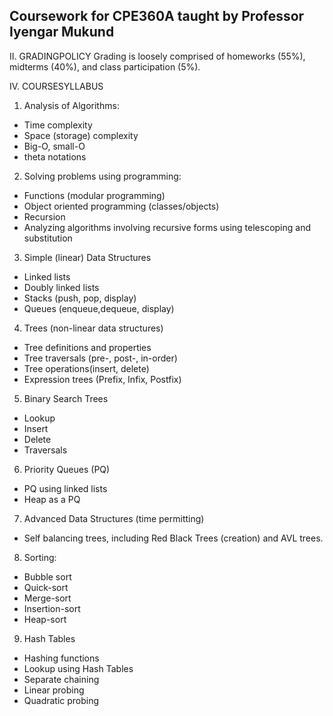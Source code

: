 ## Coursework for CPE360A taught by Professor Iyengar Mukund

II.  GRADINGPOLICY
Grading  is  loosely  comprised  of  homeworks  (55%),  midterms  (40%),  and  class  participation  (5%).  

IV.  COURSESYLLABUS
1. Analysis of Algorithms: 
* Time complexity
* Space (storage) complexity
* Big-O, small-O
* theta notations

2. Solving problems using programming: 
* Functions (modular programming)
* Object oriented programming (classes/objects)
* Recursion
* Analyzing algorithms involving recursive forms using telescoping and substitution

3. Simple  (linear)  Data  Structures
* Linked  lists
* Doubly  linked  lists
* Stacks  (push,  pop,  display)
* Queues  (enqueue,dequeue, display)

4. Trees  (non-linear  data  structures)
* Tree  definitions  and  properties
* Tree  traversals  (pre-,  post-,  in-order)
* Tree  operations(insert, delete)
* Expression trees (Prefix, Infix, Postfix)

5. Binary Search Trees
* Lookup
* Insert
* Delete
* Traversals

6. Priority Queues (PQ)
* PQ using linked lists
* Heap as a PQ

7. Advanced Data Structures (time permitting)
* Self balancing trees, including Red Black Trees (creation) and AVL trees.

8. Sorting: 
* Bubble sort
* Quick-sort
* Merge-sort
* Insertion-sort
* Heap-sort

9. Hash Tables
* Hashing functions
* Lookup using Hash Tables
* Separate chaining
* Linear probing
* Quadratic probing